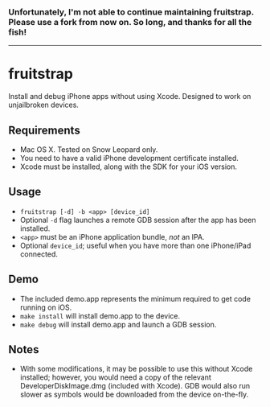 ### Unfortunately, I'm not able to continue maintaining fruitstrap. Please use a fork from now on. So long, and thanks for all the fish!

---

fruitstrap
==========
Install and debug iPhone apps without using Xcode. Designed to work on unjailbroken devices.

## Requirements

* Mac OS X. Tested on Snow Leopard only.
* You need to have a valid iPhone development certificate installed.
* Xcode must be installed, along with the SDK for your iOS version.

## Usage

* `fruitstrap [-d] -b <app> [device_id]`
* Optional `-d` flag launches a remote GDB session after the app has been installed.
* `<app>` must be an iPhone application bundle, *not* an IPA.
* Optional `device_id`; useful when you have more than one iPhone/iPad connected.

## Demo

* The included demo.app represents the minimum required to get code running on iOS.
* `make install` will install demo.app to the device.
* `make debug` will install demo.app and launch a GDB session.

## Notes

* With some modifications, it may be possible to use this without Xcode installed; however, you would need a copy of the relevant DeveloperDiskImage.dmg (included with Xcode). GDB would also run slower as symbols would be downloaded from the device on-the-fly.
